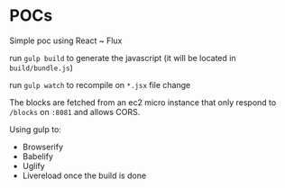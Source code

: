 # POCs

Simple poc using React ~ Flux

run `gulp build` to generate the javascript (it will be located in `build/bundle.js`)

run `gulp watch` to recompile on `*.jsx` file change

The blocks are fetched from an ec2 micro instance that only respond to `/blocks` on `:8081` and allows CORS.

Using gulp to:
- Browserify
- Babelify
- Uglify
- Livereload once the build is done
